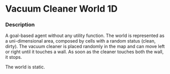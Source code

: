 # Vacuum Cleaner World 1D

### Description

A goal-based agent without any utility function. The world is represented as a uni-dimensional area, composed by cells with a random status (clean, dirty).
The vacuum cleaner is placed randomly in the map and can move left or right until it touches a wall. As soon as the cleaner touches both the wall, it stops.

The world is static.